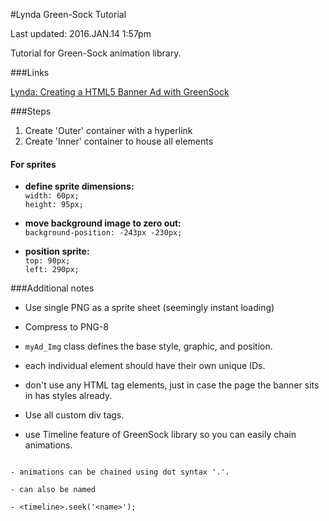 #Lynda Green-Sock Tutorial

Last updated: 2016.JAN.14 1:57pm

Tutorial for Green-Sock animation library.

###Links

[Lynda: Creating a HTML5 Banner Ad with GreenSock](http://www.lynda.com/HTML-tutorials/Adding-background-clouds/373558/420197-4.html)

###Steps

1. Create 'Outer' container with a hyperlink
2. Create 'Inner' container to house all elements

#### For sprites


- **define sprite dimensions:** <br>
```width: 60px;``` <br>
```height: 95px;``` <br>

- **move background image to zero out:** <br>
```background-position: -243px -230px;``` <br>

- **position sprite:** <br>
```top: 90px;``` <br>
```left: 290px;``` <br>






###Additional notes

- Use single PNG as a sprite sheet (seemingly instant loading)
- Compress to PNG-8


- ```myAd_Img``` class defines the base style, graphic, and position.
- each individual element should have their own unique IDs.

- don't use any HTML tag elements, just in case the page the banner sits in has styles already.
- Use all custom div tags.

- use Timeline feature of GreenSock library so you can easily chain animations.
```tl1.from('#<div_id>', <seconds>, { <property>: <value>, ease: <ease function (Power2.easeOut, etc) >}, '-=<time offset>' );

- animations can be chained using dot syntax '.'.

- can also be named

- <timeline>.seek('<name>');

 
 

